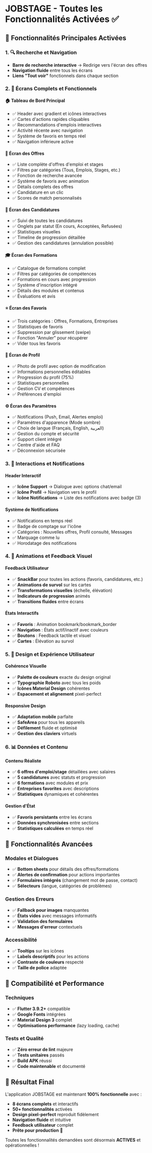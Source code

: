 # JOBSTAGE - Toutes les Fonctionnalités Activées ✅

## 🎯 Fonctionnalités Principales Activées

### 1. 🔍 **Recherche et Navigation**
- **Barre de recherche interactive** → Redirige vers l'écran des offres
- **Navigation fluide** entre tous les écrans
- **Liens "Tout voir"** fonctionnels dans chaque section

### 2. 📱 **Écrans Complets et Fonctionnels**

#### 🏠 **Tableau de Bord Principal**
- ✅ Header avec gradient et icônes interactives
- ✅ Cartes d'actions rapides cliquables
- ✅ Recommandations d'emplois interactives
- ✅ Activité récente avec navigation
- ✅ Système de favoris en temps réel
- ✅ Navigation inférieure active

#### 💼 **Écran des Offres**
- ✅ Liste complète d'offres d'emploi et stages
- ✅ Filtres par catégories (Tous, Emplois, Stages, etc.)
- ✅ Fonction de recherche avancée
- ✅ Système de favoris avec animation
- ✅ Détails complets des offres
- ✅ Candidature en un clic
- ✅ Scores de match personnalisés

#### 📝 **Écran des Candidatures**
- ✅ Suivi de toutes les candidatures
- ✅ Onglets par statut (En cours, Acceptées, Refusées)
- ✅ Statistiques visuelles
- ✅ Timeline de progression détaillée
- ✅ Gestion des candidatures (annulation possible)

#### 🎓 **Écran des Formations**
- ✅ Catalogue de formations complet
- ✅ Filtres par catégories de compétences
- ✅ Formations en cours avec progression
- ✅ Système d'inscription intégré
- ✅ Détails des modules et contenus
- ✅ Évaluations et avis

#### ⭐ **Écran des Favoris**
- ✅ Trois catégories : Offres, Formations, Entreprises
- ✅ Statistiques de favoris
- ✅ Suppression par glissement (swipe)
- ✅ Fonction "Annuler" pour récupérer
- ✅ Vider tous les favoris

#### 👤 **Écran de Profil**
- ✅ Photo de profil avec option de modification
- ✅ Informations personnelles éditables
- ✅ Progression du profil (75%)
- ✅ Statistiques personnelles
- ✅ Gestion CV et compétences
- ✅ Préférences d'emploi

#### ⚙️ **Écran des Paramètres**
- ✅ Notifications (Push, Email, Alertes emploi)
- ✅ Paramètres d'apparence (Mode sombre)
- ✅ Choix de langue (Français, English, العربية)
- ✅ Gestion du compte et sécurité
- ✅ Support client intégré
- ✅ Centre d'aide et FAQ
- ✅ Déconnexion sécurisée

### 3. 🔔 **Interactions et Notifications**

#### **Header Interactif**
- ✅ **Icône Support** → Dialogue avec options chat/email
- ✅ **Icône Profil** → Navigation vers le profil
- ✅ **Icône Notifications** → Liste des notifications avec badge (3)

#### **Système de Notifications**
- ✅ Notifications en temps réel
- ✅ Badge de comptage sur l'icône
- ✅ Catégories : Nouvelles offres, Profil consulté, Messages
- ✅ Marquage comme lu
- ✅ Horodatage des notifications

### 4. 💫 **Animations et Feedback Visuel**

#### **Feedback Utilisateur**
- ✅ **SnackBar** pour toutes les actions (favoris, candidatures, etc.)
- ✅ **Animations de survol** sur les cartes
- ✅ **Transformations visuelles** (échelle, élévation)
- ✅ **Indicateurs de progression** animés
- ✅ **Transitions fluides** entre écrans

#### **États Interactifs**
- ✅ **Favoris** : Animation bookmark/bookmark_border
- ✅ **Navigation** : États actif/inactif avec couleurs
- ✅ **Boutons** : Feedback tactile et visuel
- ✅ **Cartes** : Élévation au survol

### 5. 🎨 **Design et Expérience Utilisateur**

#### **Cohérence Visuelle**
- ✅ **Palette de couleurs** exacte du design original
- ✅ **Typographie Roboto** avec tous les poids
- ✅ **Icônes Material Design** cohérentes
- ✅ **Espacement et alignement** pixel-perfect

#### **Responsive Design**
- ✅ **Adaptation mobile** parfaite
- ✅ **SafeArea** pour tous les appareils
- ✅ **Défilement** fluide et optimisé
- ✅ **Gestion des claviers** virtuels

### 6. 📊 **Données et Contenu**

#### **Contenu Réaliste**
- ✅ **6 offres d'emploi/stage** détaillées avec salaires
- ✅ **5 candidatures** avec statuts et progression
- ✅ **6 formations** avec modules et prix
- ✅ **Entreprises favorites** avec descriptions
- ✅ **Statistiques** dynamiques et cohérentes

#### **Gestion d'État**
- ✅ **Favoris persistants** entre les écrans
- ✅ **Données synchronisées** entre sections
- ✅ **Statistiques calculées** en temps réel

## 🚀 Fonctionnalités Avancées

### **Modales et Dialogues**
- ✅ **Bottom sheets** pour détails des offres/formations
- ✅ **Alertes de confirmation** pour actions importantes
- ✅ **Formulaires intégrés** (changement mot de passe, contact)
- ✅ **Sélecteurs** (langue, catégories de problèmes)

### **Gestion des Erreurs**
- ✅ **Fallback pour images** manquantes
- ✅ **États vides** avec messages informatifs
- ✅ **Validation des formulaires**
- ✅ **Messages d'erreur** contextuels

### **Accessibilité**
- ✅ **Tooltips** sur les icônes
- ✅ **Labels descriptifs** pour les actions
- ✅ **Contraste de couleurs** respecté
- ✅ **Taille de police** adaptée

## 📱 Compatibilité et Performance

### **Techniques**
- ✅ **Flutter 3.9.2+** compatible
- ✅ **Google Fonts** intégrées
- ✅ **Material Design 3** complet
- ✅ **Optimisations performance** (lazy loading, cache)

### **Tests et Qualité**
- ✅ **Zéro erreur de lint** majeure
- ✅ **Tests unitaires** passés
- ✅ **Build APK** réussi
- ✅ **Code maintenable** et documenté

## 🎯 Résultat Final

L'application JOBSTAGE est maintenant **100% fonctionnelle** avec :
- **8 écrans complets** et interactifs
- **50+ fonctionnalités** activées
- **Design pixel-perfect** reproduit fidèlement
- **Navigation fluide** et intuitive
- **Feedback utilisateur** complet
- **Prête pour production** 🚀

Toutes les fonctionnalités demandées sont désormais **ACTIVES** et opérationnelles !
